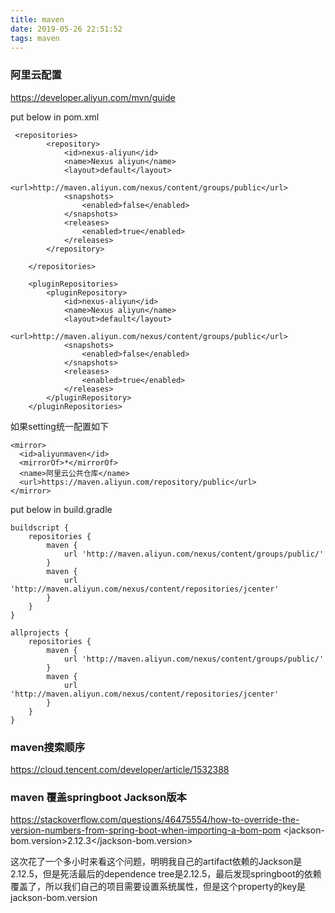```yaml
---
title: maven
date: 2019-05-26 22:51:52
tags: maven
---
```



### 阿里云配置

https://developer.aliyun.com/mvn/guide



put below in pom.xml
```
 <repositories>
        <repository>
            <id>nexus-aliyun</id>
            <name>Nexus aliyun</name>
            <layout>default</layout>
            <url>http://maven.aliyun.com/nexus/content/groups/public</url>
            <snapshots>
                <enabled>false</enabled>
            </snapshots>
            <releases>
                <enabled>true</enabled>
            </releases>
        </repository>

    </repositories>

    <pluginRepositories>
        <pluginRepository>
            <id>nexus-aliyun</id>
            <name>Nexus aliyun</name>
            <layout>default</layout>
            <url>http://maven.aliyun.com/nexus/content/groups/public</url>
            <snapshots>
                <enabled>false</enabled>
            </snapshots>
            <releases>
                <enabled>true</enabled>
            </releases>
        </pluginRepository>
    </pluginRepositories>
```

如果setting统一配置如下
```
<mirror>
  <id>aliyunmaven</id>
  <mirrorOf>*</mirrorOf>
  <name>阿里云公共仓库</name>
  <url>https://maven.aliyun.com/repository/public</url>
</mirror>
```

put below in build.gradle

```
buildscript {
    repositories {
        maven {
            url 'http://maven.aliyun.com/nexus/content/groups/public/'
        }
        maven {
            url 'http://maven.aliyun.com/nexus/content/repositories/jcenter'
        }
    }
}

allprojects {
    repositories {
        maven {
            url 'http://maven.aliyun.com/nexus/content/groups/public/'
        }
        maven {
            url 'http://maven.aliyun.com/nexus/content/repositories/jcenter'
        }
    }
}
```

### maven搜索顺序
https://cloud.tencent.com/developer/article/1532388



### maven 覆盖springboot Jackson版本
https://stackoverflow.com/questions/46475554/how-to-override-the-version-numbers-from-spring-boot-when-importing-a-bom-pom
<properties>
    <jackson-bom.version>2.12.3</jackson-bom.version>
</properties>

这次花了一个多小时来看这个问题，明明我自己的artifact依赖的Jackson是2.12.5，但是死活最后的dependence tree是2.12.5，最后发现springboot的依赖覆盖了，所以我们自己的项目需要设置系统属性，但是这个property的key是jackson-bom.version